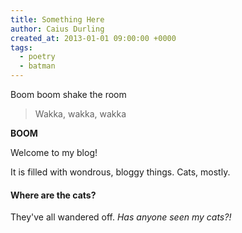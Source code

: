 ```yaml
---
title: Something Here
author: Caius Durling
created_at: 2013-01-01 09:00:00 +0000
tags:
  - poetry
  - batman
---
```


Boom boom shake the room

> Wakka, wakka, wakka

**BOOM**

Welcome to my blog!

It is filled with wondrous, bloggy things. Cats, mostly.

#### Where are the cats?

They've all wandered off. *Has anyone seen my cats?!*
